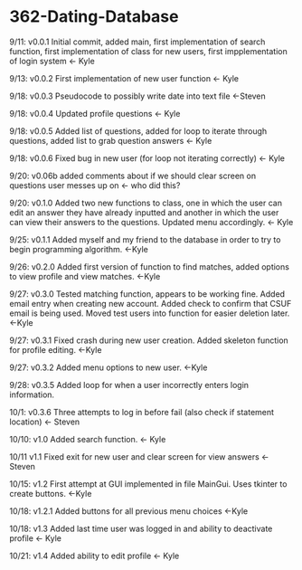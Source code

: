 # 362-Dating-Database
9/11: v0.0.1 Initial commit, added main, first implementation of search function, first implementation of class for new users, first impplementation of login system <- Kyle


9/13: v0.0.2 First implementation of new user function <- Kyle

9/18: v0.0.3 Pseudocode to possibly write date into text file <-Steven

9/18: v0.0.4 Updated profile questions <- Kyle

9/18: v0.0.5 Added list of questions, added for loop to iterate through questions, added list to grab question answers <- Kyle

9/18: v0.0.6 Fixed bug in new user (for loop not iterating correctly) <- Kyle

9/20: v0.06b added comments about if we should clear screen on questions user messes up on <- who did this?

9/20: v0.1.0 Added two new functions to class, one in which the user can edit an answer they have already inputted and another in which the user can view their answers to the questions. Updated menu accordingly. <- Kyle

9/25: v0.1.1 Added myself and my friend to the database in order to try to begin programming algorithm. <-Kyle

9/26: v0.2.0 Added first version of function to find matches, added options to view profile and view matches. <-Kyle

9/27: v0.3.0 Tested matching function, appears to be working fine. Added email entry when creating new account. Added check to confirm that CSUF email is being used. Moved test users into function for easier deletion later. <-Kyle

9/27: v0.3.1 Fixed crash during new user creation. Added skeleton function for profile editing. <-Kyle

9/27: v0.3.2 Added menu options to new user. <-Kyle

9/28: v0.3.5 Added loop for when a user incorrectly enters login information.

10/1: v0.3.6 Three attempts to log in before fail (also check if statement location) <- Steven

10/10: v1.0 Added search function. <- Kyle

10/11 v1.1 Fixed exit for new user and clear screen for view answers <- Steven

10/15: v1.2 First attempt at GUI implemented in file MainGui. Uses tkinter to create buttons. <-Kyle

10/18: v1.2.1 Added buttons for all previous menu choices <-Kyle

10/18: v1.3 Added last time user was logged in and ability to deactivate profile <- Kyle

10/21: v1.4 Added ability to edit profile <- Kyle
